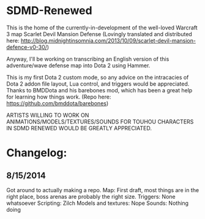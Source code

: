 SDMD-Renewed
============

This is the home of the currently-in-development of the well-loved Warcraft 3 map Scarlet Devil Mansion Defense 
(Lovingly translated and distributed here: http://blog.midnightinsomnia.com/2013/10/09/scarlet-devil-mansion-defence-v0-30/)

Anyway, I'll be working on transcribing an English version of this adventure/wave defense map into Dota 2 using Hammer.

This is my first Dota 2 custom mode, so any advice on the intracacies of Dota 2 addon file layout, Lua control, and triggers would be appreciated. Thanks to BMDDota and his barebones mod, which has been a great help for learning how things work.
(Repo here: https://github.com/bmddota/barebones)

ARTISTS WILLING TO WORK ON ANIMATIONS/MODELS/TEXTURES/SOUNDS FOR TOUHOU CHARACTERS IN SDMD RENEWED WOULD BE GREATLY APPRECIATED. 

Changelog:
===========

8/15/2014
-------------
Got around to actually making a repo.
Map: First draft, most things are in the right place, boss arenas are probably the right size.
Triggers: None whatsoever
Scripting: Zilch
Models and textures: Nope
Sounds: Nothing doing
